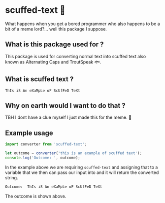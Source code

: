 # scuffed-text 🦀
What happens when you get a bored programmer who also happens to be a bit of a meme lord?... well this package I suppose.

## What is this package used for ?
This package is used for converting normal text into scuffed text also known as Alternating Caps and TroutSpeak 🐟.

## What is scuffed text ?
```
ThIs iS An eXaMpLe oF ScUfFeD TeXt
```

## Why on earth would I want to do that ?
TBH I dont have a clue myself I just made this for the meme. 🤷‍

## Example usage
```javascript
import converter from 'scuffed-text';

let outcome = converter('this is an example of scuffed text');
console.log('Outcome: ', outcome);
```
In the example above we are requiring `scuffed-text` and assigning that to a variable that we then can pass our input into and it will return the converted string.

```bash
Outcome:  ThIs iS An eXaMpLe oF ScUfFeD TeXt
```
The outcome is shown above.